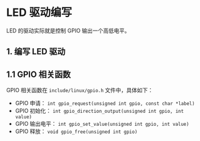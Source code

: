 # LED 驱动编写
LED 的驱动实际就是控制 GPIO 输出一个高低电平。

## 1. 编写 LED 驱动
## 1.1 GPIO 相关函数
GPIO 相关函数在 `include/linux/gpio.h` 文件中，具体如下：
- GPIO 申请： `int gpio_request(unsigned int gpio, const char *label)`
- GPIO 初始化： `int gpio_direction_output(unsigned int gpio, int value)`
- GPIO 输出电平： `int gpio_set_value(unsigned int gpio, int value)`
- GPIO 释放： `void gpio_free(unsigned int gpio)`

